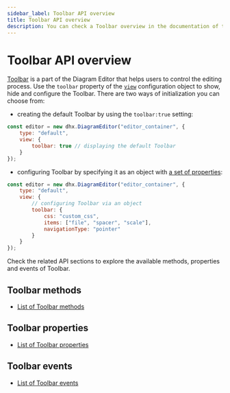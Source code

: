 ```yaml
---
sidebar_label: Toolbar API overview
title: Toolbar API overview 
description: You can check a Toolbar overview in the documentation of the DHTMLX JavaScript Diagram library. Browse developer guides and API reference, try out code examples and live demos, and download a free 30-day evaluation version of DHTMLX Diagram.
---
```


# Toolbar API overview

[Toolbar](/guides/diagram_editor/toolbar/) is a part of the Diagram Editor that helps users to control the editing process. Use the `toolbar` property of the [`view`](/api/diagram_editor/editor/config/view_property/) configuration object to show, hide and configure the Toolbar. There are two ways of initialization you can choose from:

- creating the default Toolbar by using the `toolbar:true` setting:

~~~jsx
const editor = new dhx.DiagramEditor("editor_container", {
    type: "default",
    view: {
        toolbar: true // displaying the default Toolbar
    }
});
~~~

- configuring Toolbar by specifying it as an object with [a set of properties](/category/toolbar-properties/):

~~~jsx
const editor = new dhx.DiagramEditor("editor_container", {
    type: "default",
    view: {
        // configuring Toolbar via an object
        toolbar: {
            css: "custom_css",
            items: ["file", "spacer", "scale"],
            navigationType: "pointer"
        }
    }
});
~~~

Check the related API sections to explore the available methods, properties and events of Toolbar.

## Toolbar methods

- [List of Toolbar methods](/api/diagram_editor/toolbar/methods/overview/)

## Toolbar properties

- [List of Toolbar properties](/category/toolbar-properties/)

## Toolbar events

- [List of Toolbar events](/api/diagram_editor/toolbar/events/overview/)
